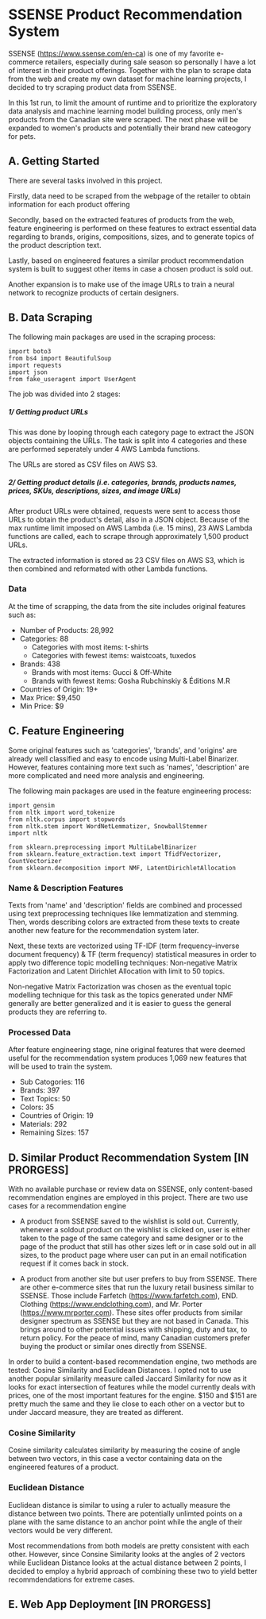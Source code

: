 # SSENSE Product Recommendation System

SSENSE (https://www.ssense.com/en-ca) is one of my favorite e-commerce retailers, especially during sale season so personally I have a lot of interest in their product offerings. Together with the plan to scrape data from the web and create my own dataset for machine learning projects, I decided to try scraping product data from SSENSE. 

In this 1st run, to limit the amount of runtime and to prioritize the exploratory data analysis and machine learning model building process, only men's products from the Canadian site were scraped. The next phase will be expanded to women's products and potentially their brand new cateogory for pets.


## A. Getting Started

There are several tasks involved in this project.

Firstly, data need to be scraped from the webpage of the retailer to obtain information for each product offering

Secondly, based on the extracted features of products from the web, feature engineering is performed on these features to extract essential data regarding to brands, origins, compositions, sizes, and to generate topics of the product description text.

Lastly, based on engineered features a similar product recommendation system is built to suggest other items in case a chosen product is sold out.

Another expansion is to make use of the image URLs to train a neural network to recognize products of certain designers.

## B. Data Scraping

The following main packages are used in the scraping process:

```
import boto3
from bs4 import BeautifulSoup
import requests
import json
from fake_useragent import UserAgent
```

The job was divided into 2 stages: 

##### 1/ Getting product URLs

This was done by looping through each category page to extract the JSON objects containing the URLs. The task is split into 4 categories and these are performed seperately under 4 AWS Lambda functions.

The URLs are stored as CSV files on AWS S3.

##### 2/ Getting product details (i.e. categories, brands, products names, prices, SKUs, descriptions, sizes, and image URLs)

After product URLs were obtained, requests were sent to access those URLs to obtain the product's detail, also in a JSON object. Because of the max runtime limit imposed on AWS Lambda (i.e. 15 mins), 23 AWS Lambda functions are called, each to scrape through approximately 1,500 product URLs.

The extracted information is stored as 23 CSV files on AWS S3, which is then combined and reformated with other Lambda functions.

### Data

At the time of scrapping, the data from the site includes original features such as:

* Number of Products: 28,992
* Categories: 88
  * Categories with most items: t-shirts
  * Categories with fewest items: waistcoats, tuxedos
* Brands: 438
  * Brands with most items: Gucci & Off-White
  * Brands with fewest items: Gosha Rubchinskiy & Éditions M.R
* Countries of Origin: 19+
* Max Price: $9,450
* Min Price: $9


## C. Feature Engineering

Some original features such as 'categories', 'brands', and 'origins' are already well classified and easy to encode using Multi-Label Binarizer. However, features containing more text such as 'names', 'description' are more complicated and need more analysis and engineering.

The following main packages are used in the feature engineering process:

```
import gensim
from nltk import word_tokenize
from nltk.corpus import stopwords
from nltk.stem import WordNetLemmatizer, SnowballStemmer
import nltk

from sklearn.preprocessing import MultiLabelBinarizer
from sklearn.feature_extraction.text import TfidfVectorizer, CountVectorizer
from sklearn.decomposition import NMF, LatentDirichletAllocation
```

### Name & Description Features

Texts from 'name' and 'description' fields are combined and processed using text preprocessing techniques like lemmatization and stemming. Then, words describing colors are extracted from these texts to create another new feature for the recommendation system later.

Next, these texts are vectorized using TF-IDF (term frequency–inverse document frequency) & TF (term frequency) statistical measures in order to apply two difference topic modelling techniques: Non-negative Matrix Factorization and Latent Dirichlet Allocation with limit to 50 topics.

Non-negative Matrix Factorization was chosen as the eventual topic modelling technique for this task as the topics generated under NMF generally are better generalized and it is easier to guess the general products they are referring to.

### Processed Data

After feature engineering stage, nine original features that were deemed useful for the recommendation system produces 1,069 new features that will be used to train the system.

* Sub Catogories: 116
* Brands: 397
* Text Topics: 50
* Colors: 35
* Countries of Origin: 19
* Materials: 292
* Remaining Sizes: 157

## D. Similar Product Recommendation System [IN PRORGESS]

With no available purchase or review data on SSENSE, only content-based recommendation engines are employed in this project. There are two use cases for a recommendation engine

* A product from SSENSE saved to the wishlist is sold out. Currently, whenever a soldout product on the wishlist is clicked on, user is either taken to the page of the same category and same designer or to the page of the product that still has other sizes left or in case sold out in all sizes, to the product page where user can put in an email notification request if it comes back in stock.

* A product from another site but user prefers to buy from SSENSE. There are other e-commerce sites that run the luxury retail business similar to SSENSE. Those include Farfetch (https://www.farfetch.com), END. Clothing (https://www.endclothing.com), and Mr. Porter (https://www.mrporter.com). These sites offer products from similar designer spectrum as SSENSE but they are not based in Canada. This brings around to other potential issues with shipping, duty and tax, to return policy. For the peace of mind, many Canadian customers prefer buying the product or similar ones directly from SSENSE.

In order to build a content-based recommendation engine, two methods are tested: Cosine Similarity and Euclidean Distances. I opted not to use another popular similarity measure called Jaccard Similarity for now as it looks for exact intersection of features while the model currently deals with prices, one of the most important features for the engine. $150 and $151 are pretty much the same and they lie close to each other on a vector but to under Jaccard measure, they are treated as different. 

### Cosine Similarity
Cosine similarity calculates similarity by measuring the cosine of angle between two vectors, in this case a vector containing data on the engineered features of a product.

### Euclidean Distance
Euclidean distance is similar to using a ruler to actually measure the distance between two points. There are potentially unlimted points on a plane with the same distance to an anchor point while the angle of their vectors would be very different.

Most recommendations from both models are pretty consistent with each other. However, since Consine Similarity looks at the angles of 2 vectors while Euclidean Distance looks at the actual distance between 2 points, I decided to employ a hybrid approach of combining these two to yield better recommdendations for extreme cases.

## E. Web App Deployment [IN PRORGESS]

